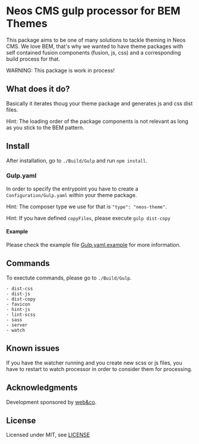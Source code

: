 # Neos CMS gulp processor for BEM Themes

This package aims to be one of many solutions to tackle theming in Neos CMS. We love BEM, that's why we wanted to have theme packages with self contained fusion components (fusion, js, css) and a corresponding build process for that.

WARNING: This package is work in process!

## What does it do?
Basically it iterates thoug your theme package and generates js and css dist files.

Hint: The loading order of the package components is not relevant as long as you stick to the BEM pattern.

## Install

After installation, go to `./Build/Gulp` and run `npm install`. 

### Gulp.yaml
In order to specify the entrypoint you have to create a `Configuration/Gulp.yaml` within your theme package.

Hint: The composer type we use for that is `"type": "neos-theme"`.

Hint: If you have defined `copyFiles`, please execute `gulp dist-copy`

#### Example 
Please check the example file [Gulp.yaml.example](Gulp.yaml.example) for more information.

## Commands

To exectute commands, please go to `./Build/Gulp`.
```
- dist-css
- dist-js
- dist-copy
- favicon
- hint-js
- lint-scss
- sass
- server
- watch
```

Known issues
------------
If you have the watcher running and you create new scss or js files, you have to restart to watch processor in order to consider them for processing. 

Acknowledgments
---------------
Development sponsored by [web&co](http://webandco.com).

License
----------
Licensed under MIT, see [LICENSE](LICENSE)